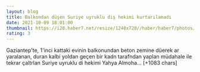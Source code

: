 ```yaml
--- 
layout: blog
title: Balkondan düşen Suriye uyruklu diş hekimi kurtarılamadı
date: 2021-10-09 18:01:00
thumbnail: https://i20.haber7.net/resize/1240x720//haber/haber7/photos/2021/40/balkondan_dusen_suriye_uyruklu_dis_hekimi_oldu_1633802481_7389.jpg
rating: 3
---
```

Gaziantep'te, 1'inci kattaki evinin balkonundan beton zemine düerek ar yaralanan, duran kalbi yoldan geçen bir kadn tarafndan yaplan müdahale ile tekrar çaltrlan Suriye uyruklu di hekimi Yahya Almoha… [+1083 chars]